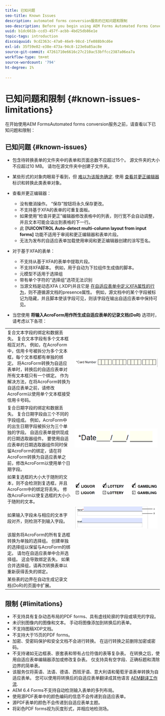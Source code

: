 ```yaml
---
title: 已知问题
seo-title: Known Issues
description: automated forms conversion服务的已知问题和限制
seo-description: Before you begin using AEM Forms Automated Forms Conversion service, learn about the known issues and limitations of the service
uuid: b1dc661b-ccd3-457f-acbb-4bd25db86e1e
topic-tags: introduction
discoiquuid: 9cd2363c-47a0-46e9-98cd-1fe088b9cd6e
exl-id: 35f59e02-e38e-473a-94c8-123e0a85ac8e
source-git-commit: 47261710e6616c27c210ac53bffcc2387a06ea7a
workflow-type: tm+mt
source-wordcount: '794'
ht-degree: 1%

---
```


# 已知问题和限制 {#known-issues-limitations}

在开始使用AEM FormsAutomated forms conversion服务之前，请查看以下已知问题和限制：

## 已知问题 {#known-issues}

* 包含待转换表单的文件夹中的表单和页面总数不应超过15个。 源文件夹的大小不应超过10 MB。 请勿在源文件夹中创建子文件夹。
* 某些形式的对象肉眼易于看到，但 [难以为该服务确定](styles-and-pattern-considerations-and-best-practices.md). 使用 [查看并更正编辑器](review-correct-ui-edited.md) 标识和转换此类表单对象。
* 查看并更正编辑器：

   * 没有撤消操作。 “保存”按钮将永久保存更改。
   * 不支持基于XFA的表单的可重复面板。
   * 如果使用“检查并更正”编辑器修改表格中的列表，则行宽不会自动调整，并且文本可能会溢出到表格的下一行。
   * 此 **[!UICONTROL Auto-detect multi-column layout from input forms]** 功能不适用于审阅和更正编辑器和表单片段。
   * 无法为发布的自适应表单加载使用审阅和更正编辑器创建的涂写签名。


* 对于基于XFA的表单：
   * 不支持从基于XFA的表单中提取片段。
   * 不支持XFA脚本。 例如，用于自动为下拉组件生成值的脚本。
   * 元模型不适用于选择组
   * 带有单个字符的“选择组”选项无法识别
   * 当源文档是动态XFA (.XDP)并且它是 [在自适应表单中定义XFA属性的行为](https://helpx.adobe.com/experience-manager/6-5/forms/using/xfa-api-supported-in-adaptive-form.html#supportedxfaelementsandtheirmappinginadaptiveformsbr)，则不遵循源文档的presence属性。 例如，源文档中的某个字段被标记为隐藏，并且脚本使该字段可见，则该字段在输出自适应表单中保持可见。

* 当您使用 **将输入AcroForm用作所生成自适应表单的记录文档(DoR)** 选项时，请考虑以下各项：

<table>
    <tr>
        <td>复合文本字段的绑定和数据丢失。 复合文本字段有多个文本框相互对齐。 例如，在AcroForm中，信用卡号被拆分为多个文本框，每个文本框都有单独的绑定。 将AcroForm转换为自适应表单时，转换后的自适应表单对所有文本框只有一个绑定。 作为解决方法，在将AcroForm转换为自适应表单之前，请修改AcroForm以使用单个文本框接受信用卡号码。</td>
        <td><img  src="assets/creditCard_Composite.png"/>                                                            </td>
    </tr>
    <tr>
        <td>复合日期字段的绑定和数据丢失。 复合日期字段由三个不同的字段组成。 例如，AcroForm中的出生日期字段被拆分为三个单独的字段。 自适应表单提供现成的日期选取器组件。 要使用自适应表单的日期选取器组件同时保留AcroForm的绑定，请在将AcroForm转换为自适应表单之前，修改AcroForm以使用单个日期字段。</td>
        <td><img  src="assets/CompositeDateField.png"/></td>
    </tr>
    <tr>
        <td>如果复选框的大小大于随附的文本，则不会检测到复选框，并且AcroForm中的绑定将丢失。 修改AcroForm以使复选框的大小小于随附的文本。</td>
        <td><img  src="assets/large-text-box.png"/><br/><img  src="assets/small-text-box.png"/></td>
    </tr>
    <tr>
        <td>如果输入字段未与相应的文本字段对齐，则检测不到输入字段。  </td>
        <td><img  src="assets/non-alingned-fields.png"/></td>
    </tr>
    <tr >
        <td>该服务将AcroForm的所有复选框转换为单独的选择组。 创建单独的选择组以保留与AcroForm的绑定。 请勿在自适应表单中合并选择组。 这会导致绑定丢失。 如果合并选择组，请再次转换表单以重新获得丢失的绑定。 </td>
        <td></td>
    </tr>
    <tr >
        <td>某些表的边界在自动生成记录文档(DoR)的页面中扩展。 </td>
        <td></td>
    </tr>
</table>

## 限制 {#limitations}

* 不支持具有复杂动态布局的PDF forms、具有虚线轮廓的字段或填充的字段。
* 未识别图像内的图像和文本。 手动将图像添加到转换后的表单。
* 不支持图稿XDP文档。
* 不支持大于15页的PDF forms。
* 加密、受密码保护和安全文档不会进行转换。 在运行转换之前删除加密或密码。
* 不支持诸如无边框表、嵌套表和带有占位符值的表等复杂表。 在转换之后，使用自适应表单编辑器添加或修改复杂表。 仅支持具有空字段、正确标题和清除边界的简单表。
* 该服务仅将英语、法语、德语、西班牙语、意大利语和葡萄牙语表单转换为自适应表单。 您可以使用将转换后的自适应表单翻译成其他语言 [AEM翻译工作流](https://helpx.adobe.com/experience-manager/6-5/forms/using/using-aem-translation-workflow-to-localize-adaptive-forms.html).
* AEM 6.4 Forms不支持自动检测输入表单的多列布局。
* 使用源PDF表单中的颜色编码的信息不会传递到自适应表单。
* 源PDF表单的颜色不会传递到自适应表单主题。
* 将彩色PDF forms视为灰度形式，并相应地检测场。
